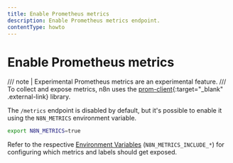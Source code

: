 ```yaml
---
title: Enable Prometheus metrics 
description: Enable Prometheus metrics endpoint.
contentType: howto
---
```


# Enable Prometheus metrics 

/// note | Experimental
Prometheus metrics are an experimental feature.
///
To collect and expose metrics, n8n uses the [prom-client](https://www.npmjs.com/package/prom-client){:target="_blank" .external-link} library.

The `/metrics` endpoint is disabled by default, but it's possible to enable it using the `N8N_METRICS` environment variable.

```bash
export N8N_METRICS=true
```

Refer to the respective [Environment Variables](/hosting/configuration/environment-variables/endpoints/) (`N8N_METRICS_INCLUDE_*`) for configuring which metrics and labels should get exposed.
